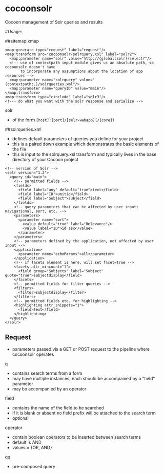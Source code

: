 cocoonsolr
==========

Cocoon management of Solr queries and results

#Usage:

##sitemap.xmap 

```
<map:generate type="request" label="request"/>
<map:transform src="cocoonsolr/solrquery.xsl" label="solr2">
  <map:parameter name="solr" value="http://{global:solr}/select?"/>
  <!-- use of contextpath input module gives us an absolute path, so cocoonsolr doesn't have
       to incorporate any assumptions about the location of app resources -->
  <map:parameter name="solrquery" value="{contextpath:.}/solrqueries.xml"/>
  <map:parameter name="queryID" value="main"/>
</map:transform>
<map:transform type="cinclude" label="solr3"/>
<!--- do what you want with the solr response and serialize -->
```

solr 
* of the form `[host]:[port]/[solr-webapp](/[core])`

##solrqueries.xml  
* defines default parameters of queries you define for your project
* this is a paired down example which demonstrates the basic elements of the file
* this is input to the solrquery.xsl transform and typically lives in the base directory of your Cocoon project

```
<!-- version of Solr -->
<solr version="1.2">
  <query id="main">
    <!-- permitted fields -->
    <fields>
      <field label="any" default="true">text</field>
      <field label="ID">unitid</field>
      <field label="Subject">subject</field>
    </fields>
    <!-- query parameters that can be affected by user input: navigational, sort, etc. -->
    <parameters>
      <parameter name="sort">
        <value default="true" label="Relevance"/>
        <value label="ID">id asc</value>
      </parameter>
    </parameters>
    <!-- parameters defined by the application, not affected by user input -->
    <application>
      <parameter name="echoParams">all</parameter>
    </application>
    <!-- if facets element is here, will set facet=true -->
    <facets attr_mincount="1">
      <field group="Subjects" label="Subject" quote="true">subjectdisplay</field>
    </facets>
    <!-- permitted fields for filter queries -->
    <filters>
      <filter>subjectdisplay</filter>
    </filters>
    <!-- permitted fields etc. for highlighting -->
    <highlighting attr_snippets="1">
      <field>text</field>
    </highlighting>
  </query>
</solr>
```

## Request
* parameters passed via a GET or POST request to the pipeline where cocoonsolr operates

q         
* contains search terms from a form
* may have multiple instances, each should be accompanied by a "field" parameter 
* may be accompanied by an operator

field
* contains the name of the field to be searched
* if it is blank or absent no field prefix will be attached to the search term
* optional

operator
* contain boolean operators to be inserted between search terms
* default is AND
* values = {OR, AND}

qq
* pre-composed query